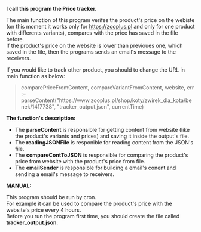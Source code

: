 <b>I call this program the Price tracker.</b>

The main function of this program verifes the product's price on the webiste (on this moment it works only for https://zooplus.pl and only for one product with differents variants),
compares with the price has saved in the file before.
<br>If the product's price on the website is lower than previoues one, which saved in the file, then the programs sends an email's message to the receivers.   

If you would like to track other product, you should to change the URL in main function as below:
<blockquote> comparePriceFromContent, compareVariantFromContent, website, err := parseContent("https://www.zooplus.pl/shop/koty/zwirek_dla_kota/benek/1417738", "tracker_output.json", currentTime) </blockquote>

<b>The function's description:</b>

- The <b>parseContent</b> is responsible for getting content from website (like the product's variants and prices) and saving it inside the output's file. 
- The <b>readingJSONFile</b> is responible for reading content from the JSON's file.																																				
- The <b>compareContToJSON</b> is responsible for comparing the product's price from website with the product's price from file.
- The <b>emailSender</b> is responsible for building a email's conent and sending a email's message to receivers.



<b>MANUAL:</b>

This program should be run by cron. <br>For example it can be used to compare the product's price with the website's price every 4 hours.
<br>Before you run the program first time, you should create the file called <b>tracker_output.json</b>. 
